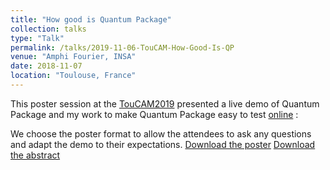 ```yaml
---
title: "How good is Quantum Package"
collection: talks
type: "Talk"
permalink: /talks/2019-11-06-TouCAM-How-Good-Is-QP
venue: "Amphi Fourier, INSA"
date: 2018-11-07
location: "Toulouse, France"
---
```

This poster session at the [TouCAM2019](https://toucam2019.sciencesconf.org/) presented a live demo of Quantum Package and my work to make Quantum Package easy to test [online](https://quantumpackage.github.io/qp2/page/try/) :

We choose the poster format to allow the attendees to ask any questions and adapt the demo to their expectations.
[Download the poster](http://mveril.github.io/files/2019-11-07-TouCAM-How-Good-Is-QP.pdf)
[Download the abstract](http://mveril.github.io/files/2019-11-07-TouCAM-How-Good-Is-QP-abstract.pdf)